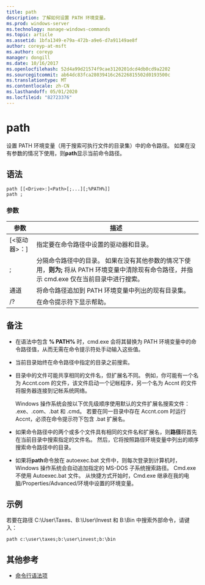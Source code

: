 ```yaml
---
title: path
description: 了解如何设置 PATH 环境变量。
ms.prod: windows-server
ms.technology: manage-windows-commands
ms.topic: article
ms.assetid: 1bfa1349-e79a-472b-a9e6-d7a91149ae8f
author: coreyp-at-msft
ms.author: coreyp
manager: dongill
ms.date: 10/16/2017
ms.openlocfilehash: 52d4a99d21574f9cae3120201dcd4db0cd9a2202
ms.sourcegitcommit: ab64dc83fca28039416c26226815502d0193500c
ms.translationtype: MT
ms.contentlocale: zh-CN
ms.lasthandoff: 05/01/2020
ms.locfileid: "82723376"
---
```

# <a name="path"></a>path



设置 PATH 环境变量（用于搜索可执行文件的目录集）中的命令路径。 如果在没有参数的情况下使用，则**path**显示当前命令路径。



## <a name="syntax"></a>语法

```
path [[<Drive>:]<Path>[;...][;%PATH%]]
path ;
```

### <a name="parameters"></a>参数

|     参数     |                                                                                                     描述                                                                                                      |
|-------------------|----------------------------------------------------------------------------------------------------------------------------------------------------------------------------------------------------------------------|
| [\<驱动器>：]<Path> |                                                                            指定要在命令路径中设置的驱动器和目录。                                                                             |
|         ;         | 分隔命令路径中的目录。 如果在没有其他参数的情况下使用，**则为;** 将从 PATH 环境变量中清除现有命令路径，并指示 cmd.exe 仅在当前目录中进行搜索。 |
|      通道       |                                                         将命令路径追加到 PATH 环境变量中列出的现有目录集。                                                         |
|        /?         |                                                                                         在命令提示符下显示帮助。                                                                                         |

## <a name="remarks"></a>备注

-   在语法中包含 **% PATH%** 时，cmd.exe 会将其替换为 PATH 环境变量中的命令路径值，从而无需在命令提示符处手动输入这些值。
-   当前目录始终在命令路径中指定的目录之前搜索。
-   目录中的文件可能共享相同的文件名，但扩展名不同。 例如，你可能有一个名为 Accnt.com 的文件，该文件启动一个记帐程序，另一个名为 Accnt 的文件将服务器连接到记帐系统网络。

    Windows 操作系统会按以下优先级顺序使用默认的文件扩展名搜索文件： .exe、.com、.bat 和 .cmd。 若要在同一目录中存在 Accnt.com 时运行 Accnt，必须在命令提示符下包含 .bat 扩展名。
-   如果命令路径中的两个或多个文件具有相同的文件名和扩展名，则**路径**将首先在当前目录中搜索指定的文件名。 然后，它将按照路径环境变量中列出的顺序搜索命令路径中的目录。
-   如果将**path**命令放在 autoexec.bat 文件中，则每次登录到计算机时，Windows 操作系统会自动追加指定的 MS-DOS 子系统搜索路径。 Cmd.exe 不使用 Autoexec.bat 文件。 从快捷方式开始时，Cmd.exe 继承在我的电脑/Properties/Advanced/环境中设置的环境变量。

## <a name="examples"></a><a name="BKMK_examples"></a>示例

若要在路径 C:\User\Taxes、B:\User\Invest 和 B:\Bin 中搜索外部命令，请键入：

`path c:\user\taxes;b:\user\invest;b:\bin`

## <a name="additional-references"></a>其他参考

- [命令行语法项](command-line-syntax-key.md)